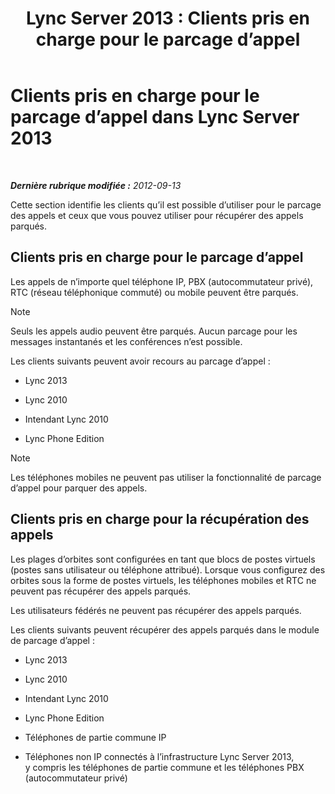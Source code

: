 ﻿---
title: 'Lync Server 2013 : Clients pris en charge pour le parcage d’appel'
TOCTitle: 'Clients pris en charge pour le parcage d’appel '
ms:assetid: c236d2ba-9d83-418c-9cbc-92541f115fb0
ms:mtpsurl: https://technet.microsoft.com/fr-fr/library/Gg412958(v=OCS.15)
ms:contentKeyID: 49298736
ms.date: 05/20/2016
mtps_version: v=OCS.15
ms.translationtype: HT
---

# Clients pris en charge pour le parcage d’appel dans Lync Server 2013

 

_**Dernière rubrique modifiée :** 2012-09-13_

Cette section identifie les clients qu’il est possible d’utiliser pour le parcage des appels et ceux que vous pouvez utiliser pour récupérer des appels parqués.

## Clients pris en charge pour le parcage d’appel

Les appels de n’importe quel téléphone IP, PBX (autocommutateur privé), RTC (réseau téléphonique commuté) ou mobile peuvent être parqués.

> [!note]  
> Seuls les appels audio peuvent être parqués. Aucun parcage pour les messages instantanés et les conférences n’est possible.

Les clients suivants peuvent avoir recours au parcage d’appel :

  - Lync 2013

  - Lync 2010

  - Intendant Lync 2010

  - Lync Phone Edition

> [!note]  
> Les téléphones mobiles ne peuvent pas utiliser la fonctionnalité de parcage d’appel pour parquer des appels.

## Clients pris en charge pour la récupération des appels

Les plages d’orbites sont configurées en tant que blocs de postes virtuels (postes sans utilisateur ou téléphone attribué). Lorsque vous configurez des orbites sous la forme de postes virtuels, les téléphones mobiles et RTC ne peuvent pas récupérer des appels parqués.

Les utilisateurs fédérés ne peuvent pas récupérer des appels parqués.

Les clients suivants peuvent récupérer des appels parqués dans le module de parcage d’appel :

  - Lync 2013

  - Lync 2010

  - Intendant Lync 2010

  - Lync Phone Edition

  - Téléphones de partie commune IP

  - Téléphones non IP connectés à l’infrastructure Lync Server 2013, y compris les téléphones de partie commune et les téléphones PBX (autocommutateur privé)

